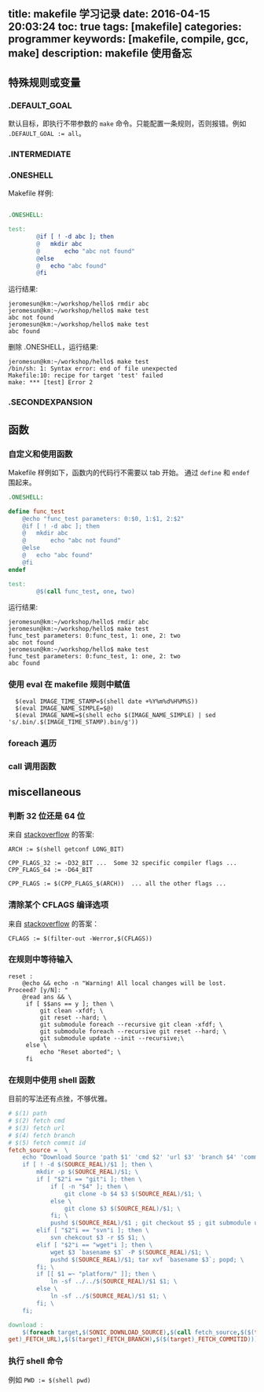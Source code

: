 title: makefile 学习记录
date: 2016-04-15 20:03:24
toc: true
tags: [makefile]
categories: programmer
keywords: [makefile, compile, gcc, make]
description: makefile 使用备忘
---

## 特殊规则或变量

### .DEFAULT_GOAL

默认目标，即执行不带参数的 `make` 命令。只能配置一条规则，否则报错。例如 `.DEFAULT_GOAL := all`。

### .INTERMEDIATE

### .ONESHELL

Makefile 样例:

```Makefile

.ONESHELL:

test:
        @if [ ! -d abc ]; then
        @   mkdir abc
        @       echo "abc not found"
        @else
        @   echo "abc found"
        @fi
```

运行结果:

```
jeromesun@km:~/workshop/hello$ rmdir abc
jeromesun@km:~/workshop/hello$ make test
abc not found
jeromesun@km:~/workshop/hello$ make test 
abc found
```

删除 .ONESHELL，运行结果:

```
jeromesun@km:~/workshop/hello$ make test 
/bin/sh: 1: Syntax error: end of file unexpected
Makefile:10: recipe for target 'test' failed
make: *** [test] Error 2
```

### .SECONDEXPANSION

## 函数

### 自定义和使用函数

Makefile 样例如下，函数内的代码行不需要以 tab 开始。
通过 `define` 和 `endef` 围起来。

```makefile
.ONESHELL:

define func_test
    @echo "func_test parameters: 0:$0, 1:$1, 2:$2"
    @if [ ! -d abc ]; then
    @   mkdir abc
    @       echo "abc not found"
    @else
    @   echo "abc found"
    @fi
endef

test:
        @$(call func_test, one, two)
```

运行结果:

```
jeromesun@km:~/workshop/hello$ rmdir abc    
jeromesun@km:~/workshop/hello$ make test 
func_test parameters: 0:func_test, 1: one, 2: two
abc not found
jeromesun@km:~/workshop/hello$ make test 
func_test parameters: 0:func_test, 1: one, 2: two
abc found
```

### 使用 eval 在 makefile 规则中赋值

```
  $(eval IMAGE_TIME_STAMP=$(shell date +%Y%m%d%H%M%S))
  $(eval IMAGE_NAME_SIMPLE=$@)
  $(eval IMAGE_NAME=$(shell echo $(IMAGE_NAME_SIMPLE) | sed 's/.bin/.$(IMAGE_TIME_STAMP).bin/g'))
```

### foreach 遍历

### call 调用函数

## miscellaneous

### 判断 32 位还是 64 位

来自 [stackoverflow](http://stackoverflow.com/questions/4096173/how-do-i-create-a-single-makefile-for-both-32-and-64-bit) 的答案:

```
ARCH := $(shell getconf LONG_BIT)

CPP_FLAGS_32 := -D32_BIT ...  Some 32 specific compiler flags ...
CPP_FLAGS_64 := -D64_BIT

CPP_FLAGS := $(CPP_FLAGS_$(ARCH))  ... all the other flags ...
```

### 清除某个 CFLAGS 编译选项

来自 [stackoverflow](http://stackoverflow.com/questions/17316426/make-override-a-flag) 的答案：

```
CFLAGS := $(filter-out -Werror,$(CFLAGS))
```


### 在规则中等待输入

```
reset :
    @echo && echo -n "Warning! All local changes will be lost. Proceed? [y/N]: "
    @read ans && \
     if [ $$ans == y ]; then \
         git clean -xfdf; \
         git reset --hard; \
         git submodule foreach --recursive git clean -xfdf; \
         git submodule foreach --recursive git reset --hard; \
         git submodule update --init --recursive;\
     else \
         echo "Reset aborted"; \
     fi
```

### 在规则中使用 shell 函数

目前的写法还有点挫，不够优雅。

```makefile
# $(1) path
# $(2) fetch cmd
# $(3) fetch url
# $(4) fetch branch
# $(5) fetch commit id
fetch_source =  \
    echo "Download Source 'path $1' 'cmd $2' 'url $3' 'branch $4' 'commit id $5'"; \
    if [ ! -d $(SOURCE_REAL)/$1 ]; then \
        mkdir -p $(SOURCE_REAL)/$1; \
        if [ "$2"i == "git"i ]; then \
            if [ -n "$4" ]; then \
                git clone -b $4 $3 $(SOURCE_REAL)/$1; \
            else \
                git clone $3 $(SOURCE_REAL)/$1; \
            fi; \
            pushd $(SOURCE_REAL)/$1 ; git checkout $5 ; git submodule update --init --recursive; popd; \
        elif [ "$2"i == "svn"i ]; then \
            svn chekcout $3 -r $5 $1; \
        elif [ "$2"i == "wget"i ]; then \
            wget $3 `basename $3` -P $(SOURCE_REAL)/$1; \
            pushd $(SOURCE_REAL)/$1; tar xvf `basename $3`; popd; \
        fi; \
        if [[ $1 =~ "platform/" ]]; then \
            ln -sf ../../$(SOURCE_REAL)/$1 $1; \
        else \
            ln -sf ../$(SOURCE_REAL)/$1 $1; \
        fi; \
    fi;

download :
    $(foreach target,$(SONIC_DOWNLOAD_SOURCE),$(call fetch_source,$($(target)_SRC_PATH),$($(target)_FETCH_CMD),$($(tar
get)_FETCH_URL),$($(target)_FETCH_BRANCH),$($(target)_FETCH_COMMITID)))
```

### 执行 shell 命令

例如 `PWD := $(shell pwd)`
